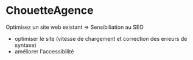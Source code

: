 # ChouetteAgence

Optimisez un site web existant
=> Sensibiliation au SEO
  - optimiser le site (vitesse de chargement et correction des erreurs de syntaxe)
  - améliorer l'accessibilité
